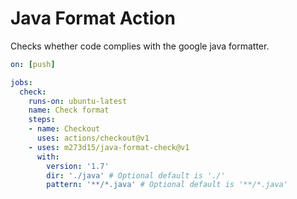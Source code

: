 # Java Format Action
Checks whether code complies with the google java formatter.

```yml
on: [push]

jobs:
  check:
    runs-on: ubuntu-latest
    name: Check format
    steps:
    - name: Checkout
      uses: actions/checkout@v1
    - uses: m273d15/java-format-check@v1
      with:
        version: '1.7'
        dir: './java' # Optional default is './'
        pattern: '**/*.java' # Optional default is '**/*.java'
```
